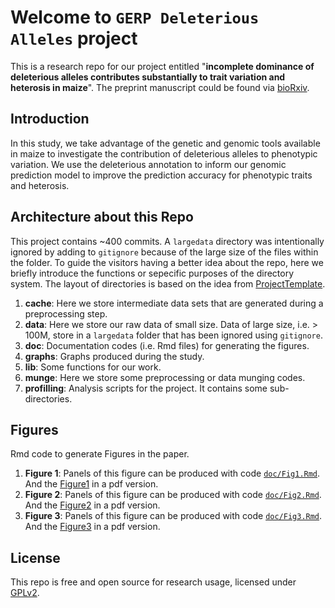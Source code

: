 # Welcome to `GERP Deleterious Alleles` project

This is a research repo for our project entitled "**incomplete dominance of deleterious alleles contributes substantially to trait variation and heterosis in maize**". The preprint manuscript could be found via [bioRxiv](http://biorxiv.org/content/early/2016/12/05/086132).

## Introduction
In this study, we take advantage of the genetic and genomic tools available in maize to investigate the contribution of deleterious alleles to phenotypic variation. We use the deleterious annotation to inform our genomic prediction model to improve the prediction accuracy for phenotypic traits and heterosis.

## Architecture about this Repo
This project contains ~400 commits. A `largedata` directory was intentionally ignored by adding to `gitignore` because of the large size of the files within the folder. To guide the visitors having a better idea about the repo, here we briefly introduce the functions or sepecific purposes of the directory system. The layout of directories is based on the idea from [ProjectTemplate](http://projecttemplate.net/architecture.html). 

1. **cache**: Here we store intermediate data sets that are generated during a preprocessing step.
2. **data**: Here we store our raw data of small size. Data of large size, i.e. > 100M, store in a `largedata` folder that has been ignored using `gitignore`.
3. **doc**: Documentation codes (i.e. Rmd files) for generating the figures.
4. **graphs**: Graphs produced during the study.
5. **lib**: Some functions for our work.
6. **munge**: Here we store some preprocessing or data munging codes.
7. **profilling**: Analysis scripts for the project. It contains some sub-directories.

## Figures
Rmd code to generate Figures in the paper.

1. **Figure 1**: Panels of this figure can be produced with code [`doc/Fig1.Rmd`](https://github.com/yangjl/GERP-diallel/blob/master/doc/Fig1.Rmd). And the [Figure1](https://github.com/yangjl/GERP-diallel/blob/master/doc/Fig1.pdf) in a pdf version.
2. **Figure 2**: Panels of this figure can be produced with code [`doc/Fig2.Rmd`](https://github.com/yangjl/GERP-diallel/blob/master/doc/Fig2.Rmd). And the [Figure2](https://github.com/yangjl/GERP-diallel/blob/master/doc/Fig2.pdf) in a pdf version.
3. **Figure 3**: Panels of this figure can be produced with code [`doc/Fig3.Rmd`](https://github.com/yangjl/GERP-diallel/blob/master/doc/Fig3.Rmd). And the [Figure3](https://github.com/yangjl/GERP-diallel/blob/master/doc/Fig3.pdf) in a pdf version.

## License
This repo is free and open source for research usage, licensed under [GPLv2](https://www.gnu.org/licenses/old-licenses/gpl-2.0.en.html).

